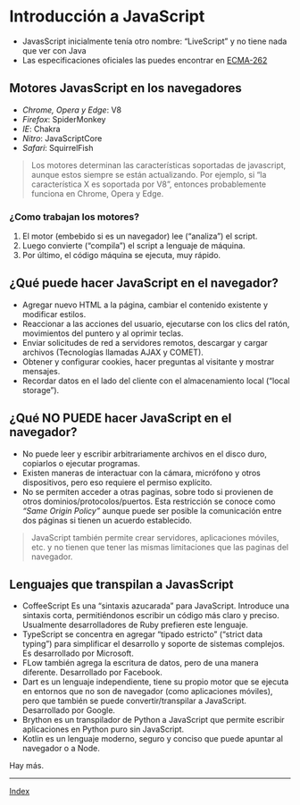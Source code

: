 # Introducción a JavaScript

- JavasScript inicialmente tenía otro nombre: “LiveScript” y no tiene nada que ver con Java
- Las especificaciones oficiales las puedes encontrar en [ECMA-262](https://www.ecma-international.org/publications-and-standards/standards/ecma-262/)

## Motores JavasScript en los navegadores

- _Chrome, Opera y Edge_: V8
- _Firefox_: SpiderMonkey
- _IE_: Chakra
- _Nitro_: JavaScriptCore
- _Safari_: SquirrelFish

> Los motores determinan las características soportadas de javascript, aunque estos siempre se están actualizando.
> Por ejemplo, si “la característica X es soportada por V8”, entonces probablemente funciona en Chrome, Opera y Edge.

### ¿Como trabajan los motores?

1. El motor (embebido si es un navegador) lee (“analiza”) el script.
2. Luego convierte (“compila”) el script a lenguaje de máquina.
3. Por último, el código máquina se ejecuta, muy rápido.

## ¿Qué puede hacer JavaScript en el navegador?

- Agregar nuevo HTML a la página, cambiar el contenido existente y modificar estilos.
- Reaccionar a las acciones del usuario, ejecutarse con los clics del ratón, movimientos del puntero y al oprimir teclas.
- Enviar solicitudes de red a servidores remotos, descargar y cargar archivos (Tecnologías llamadas AJAX y COMET).
- Obtener y configurar cookies, hacer preguntas al visitante y mostrar mensajes.
- Recordar datos en el lado del cliente con el almacenamiento local (“local storage”).

## ¿Qué NO PUEDE hacer JavaScript en el navegador?

- No puede leer y escribir arbitrariamente archivos en el disco duro, copiarlos o ejecutar programas.
- Existen maneras de interactuar con la cámara, micrófono y otros dispositivos, pero eso requiere el permiso explícito.
- No se permiten acceder a otras paginas, sobre todo si provienen de otros dominios/protocolos/puertos. Esta restricción se conoce como _“Same Origin Policy”_ aunque puede ser posible la comunicación entre dos páginas si tienen un acuerdo establecido.

> JavaScript también permite crear servidores, aplicaciones móviles, etc. y no tienen que tener las mismas limitaciones que las paginas del navegador.

## Lenguajes que transpilan a JavasScript

- CoffeeScript Es una “sintaxis azucarada” para JavaScript. Introduce una sintaxis corta, permitiéndonos escribir un código más claro y preciso. Usualmente desarrolladores de Ruby prefieren este lenguaje.
- TypeScript se concentra en agregar “tipado estricto” (“strict data typing”) para simplificar el desarrollo y soporte de sistemas complejos. Es desarrollado por Microsoft.
- FLow también agrega la escritura de datos, pero de una manera diferente. Desarrollado por Facebook.
- Dart es un lenguaje independiente, tiene su propio motor que se ejecuta en entornos que no son de navegador (como aplicaciones móviles), pero que también se puede convertir/transpilar a JavaScript. Desarrollado por Google.
- Brython es un transpilador de Python a JavaScript que permite escribir aplicaciones en Python puro sin JavaScript.
- Kotlin es un lenguaje moderno, seguro y conciso que puede apuntar al navegador o a Node.

Hay más.

---

[Index](../README.md)
